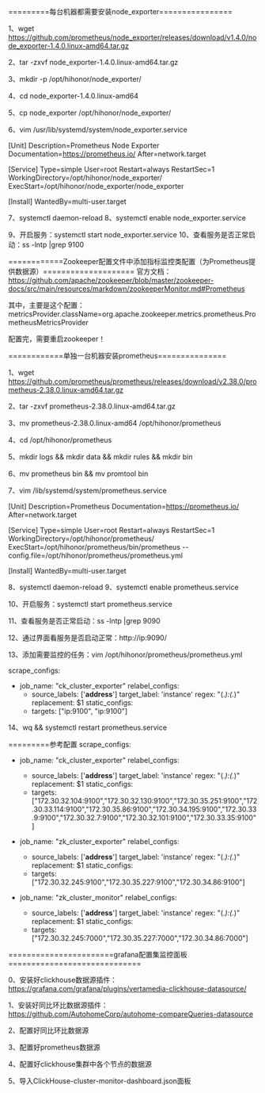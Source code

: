 =========每台机器都需要安装node_exporter================

1、wget https://github.com/prometheus/node_exporter/releases/download/v1.4.0/node_exporter-1.4.0.linux-amd64.tar.gz

2、tar -zxvf node_exporter-1.4.0.linux-amd64.tar.gz

3、mkdir -p /opt/hihonor/node_exporter/

4、cd node_exporter-1.4.0.linux-amd64

5、cp node_exporter /opt/hihonor/node_exporter/

6、vim /usr/lib/systemd/system/node_exporter.service

[Unit]
Description=Prometheus Node Exporter
Documentation=https://prometheus.io/
After=network.target

[Service]
Type=simple
User=root
Restart=always
RestartSec=1
WorkingDirectory=/opt/hihonor/node_exporter/
ExecStart=/opt/hihonor/node_exporter/node_exporter

[Install]
WantedBy=multi-user.target

7、systemctl daemon-reload
8、systemctl enable node_exporter.service

9、开启服务：systemctl start node_exporter.service
10、查看服务是否正常启动：ss -lntp |grep 9100






============Zookeeper配置文件中添加指标监控类配置（为Prometheus提供数据源）====================
官方文档：https://github.com/apache/zookeeper/blob/master/zookeeper-docs/src/main/resources/markdown/zookeeperMonitor.md#Prometheus

其中，主要是这个配置：metricsProvider.className=org.apache.zookeeper.metrics.prometheus.PrometheusMetricsProvider

配置完，需要重启zookeeper！




============单独一台机器安装prometheus===============

1、wget https://github.com/prometheus/prometheus/releases/download/v2.38.0/prometheus-2.38.0.linux-amd64.tar.gz

2、tar -zxvf prometheus-2.38.0.linux-amd64.tar.gz

3、mv prometheus-2.38.0.linux-amd64 /opt/hihonor/prometheus

4、cd /opt/hihonor/prometheus

5、mkdir logs && mkdir data && mkdir rules && mkdir bin

6、mv prometheus bin && mv promtool bin

7、vim /lib/systemd/system/prometheus.service

[Unit]
Description=Prometheus
Documentation=https://prometheus.io/
After=network.target

[Service]
Type=simple
User=root
Restart=always
RestartSec=1
WorkingDirectory=/opt/hihonor/prometheus/
ExecStart=/opt/hihonor/prometheus/bin/prometheus --config.file=/opt/hihonor/prometheus/prometheus.yml

[Install]
WantedBy=multi-user.target
	
8、systemctl daemon-reload
9、systemctl enable prometheus.service

10、开启服务：systemctl start prometheus.service

11、查看服务是否正常启动：ss -lntp |grep 9090

12、通过界面看服务是否启动正常：http://ip:9090/

13、添加需要监控的任务：vim /opt/hihonor/prometheus/prometheus.yml

scrape_configs:
  - job_name: "ck_cluster_exporter"
    relabel_configs: 
      - source_labels: ['__address__']
        target_label: 'instance'
        regex: "(.*):(.*)"
        replacement: $1
    static_configs:
      - targets: ["ip:9100", "ip:9100"]
	  
14、wq && systemctl restart prometheus.service


=========参考配置
scrape_configs:
  - job_name: "ck_cluster_exporter"
    relabel_configs: 
      - source_labels: ['__address__']
        target_label: 'instance'
        regex: "(.*):(.*)"
        replacement: $1
    static_configs:
      - targets: ["172.30.32.104:9100","172.30.32.130:9100","172.30.35.251:9100","172.30.33.114:9100","172.30.35.86:9100","172.30.34.195:9100","172.30.33.9:9100","172.30.32.7:9100","172.30.32.101:9100","172.30.33.35:9100"]
	  
  - job_name: "zk_cluster_exporter"
    relabel_configs: 
      - source_labels: ['__address__']
        target_label: 'instance'
        regex: "(.*):(.*)"
        replacement: $1
    static_configs:
      - targets: ["172.30.32.245:9100","172.30.35.227:9100","172.30.34.86:9100"]

  - job_name: "zk_cluster_monitor"
    relabel_configs: 
      - source_labels: ['__address__']
        target_label: 'instance'
        regex: "(.*):(.*)"
        replacement: $1
    static_configs:
      - targets: ["172.30.32.245:7000","172.30.35.227:7000","172.30.34.86:7000"]
	  
	  

=======================grafana配置集监控面板=============================

0、安装好clickhouse数据源插件：https://grafana.com/grafana/plugins/vertamedia-clickhouse-datasource/

1、安装好同比环比数据源插件：https://github.com/AutohomeCorp/autohome-compareQueries-datasource

2、配置好同比环比数据源

3、配置好prometheus数据源

4、配置好clickhouse集群中各个节点的数据源

5、导入ClickHouse-cluster-monitor-dashboard.json面板
